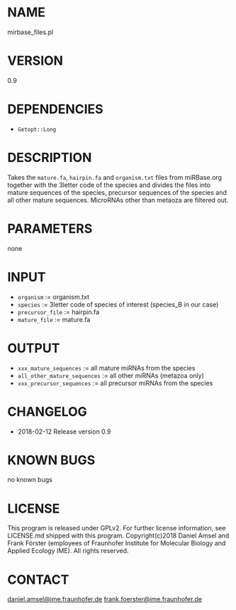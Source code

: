 # NAME
mirbase_files.pl
# VERSION
0.9
# DEPENDENCIES
- `Getopt::Long`
# DESCRIPTION
Takes the `mature.fa`, `hairpin.fa` and `organism.txt` files from miRBase.org together with the 3letter code of the species and divides the files into mature sequences of the species, precursor sequences of the species and all other mature sequences. MicroRNAs other than metaoza are filtered out.
# PARAMETERS
none
# INPUT
- `organism` := organism.txt
- `species` := 3letter code of species of interest (species_B in our case)
- `precursor_file` := hairpin.fa
- `mature_file` := mature.fa
# OUTPUT
- `xxx_mature_sequences` := all mature miRNAs from the species 
- `all_other_mature_sequences` := all other miRNAs (metazoa only)
- `xxx_precursor_sequences` := all precursor miRNAs from the species
# CHANGELOG
- 2018-02-12 Release version 0.9
# KNOWN BUGS
no known bugs
# LICENSE
This program is released under GPLv2. For further license information, see LICENSE.md shipped with this program.
Copyright(c)2018 Daniel Amsel and Frank Förster (employees of Fraunhofer Institute for Molecular Biology and Applied Ecology IME).
All rights reserved.
# CONTACT
daniel.amsel@ime.fraunhofer.de
frank.foerster@ime.fraunhofer.de
